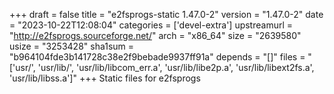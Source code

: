 +++
draft = false
title = "e2fsprogs-static 1.47.0-2"
version = "1.47.0-2"
date = "2023-10-22T12:08:04"
categories = ['devel-extra']
upstreamurl = "http://e2fsprogs.sourceforge.net/"
arch = "x86_64"
size = "2639580"
usize = "3253428"
sha1sum = "b964104fde3b141728c38e2f9bebade9937ff91a"
depends = "[]"
files = "['usr/', 'usr/lib/', 'usr/lib/libcom_err.a', 'usr/lib/libe2p.a', 'usr/lib/libext2fs.a', 'usr/lib/libss.a']"
+++
Static files for e2fsprogs